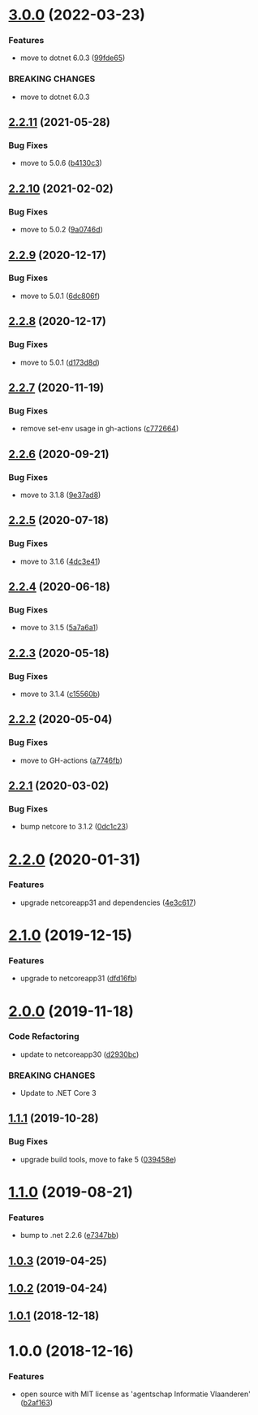 # [3.0.0](https://github.com/informatievlaanderen/hexbyte-converter/compare/v2.2.11...v3.0.0) (2022-03-23)


### Features

* move to dotnet 6.0.3 ([99fde65](https://github.com/informatievlaanderen/hexbyte-converter/commit/99fde65bbeb0aa6a16c731e50e0caef54a2b961d))


### BREAKING CHANGES

* move to dotnet 6.0.3

## [2.2.11](https://github.com/informatievlaanderen/hexbyte-converter/compare/v2.2.10...v2.2.11) (2021-05-28)


### Bug Fixes

* move to 5.0.6 ([b4130c3](https://github.com/informatievlaanderen/hexbyte-converter/commit/b4130c3cb0b9a378af67f80c6b1391e3db9b6302))

## [2.2.10](https://github.com/informatievlaanderen/hexbyte-converter/compare/v2.2.9...v2.2.10) (2021-02-02)


### Bug Fixes

* move to 5.0.2 ([9a0746d](https://github.com/informatievlaanderen/hexbyte-converter/commit/9a0746d090acb62eb97186f43d0e32e229b3a89a))

## [2.2.9](https://github.com/informatievlaanderen/hexbyte-converter/compare/v2.2.8...v2.2.9) (2020-12-17)


### Bug Fixes

* move to 5.0.1 ([6dc806f](https://github.com/informatievlaanderen/hexbyte-converter/commit/6dc806f3061f374a58c2d614c5fd3a488a32c495))

## [2.2.8](https://github.com/informatievlaanderen/hexbyte-converter/compare/v2.2.7...v2.2.8) (2020-12-17)


### Bug Fixes

* move to 5.0.1 ([d173d8d](https://github.com/informatievlaanderen/hexbyte-converter/commit/d173d8da1c4244443725a8c2ee1d06aaf3ec10f4))

## [2.2.7](https://github.com/informatievlaanderen/hexbyte-converter/compare/v2.2.6...v2.2.7) (2020-11-19)


### Bug Fixes

* remove set-env usage in gh-actions ([c772664](https://github.com/informatievlaanderen/hexbyte-converter/commit/c772664a4af27853084ef3bbfcd0d4538b1c31e4))

## [2.2.6](https://github.com/informatievlaanderen/hexbyte-converter/compare/v2.2.5...v2.2.6) (2020-09-21)


### Bug Fixes

* move to 3.1.8 ([9e37ad8](https://github.com/informatievlaanderen/hexbyte-converter/commit/9e37ad8e4890f00974232962a6d6fe6638819fb4))

## [2.2.5](https://github.com/informatievlaanderen/hexbyte-converter/compare/v2.2.4...v2.2.5) (2020-07-18)


### Bug Fixes

* move to 3.1.6 ([4dc3e41](https://github.com/informatievlaanderen/hexbyte-converter/commit/4dc3e41d9788784fbab7ab7c1c17f91b435cf7cb))

## [2.2.4](https://github.com/informatievlaanderen/hexbyte-converter/compare/v2.2.3...v2.2.4) (2020-06-18)


### Bug Fixes

* move to 3.1.5 ([5a7a6a1](https://github.com/informatievlaanderen/hexbyte-converter/commit/5a7a6a13bb6626ee3713bcbe83c343d05bad4f42))

## [2.2.3](https://github.com/informatievlaanderen/hexbyte-converter/compare/v2.2.2...v2.2.3) (2020-05-18)


### Bug Fixes

* move to 3.1.4 ([c15560b](https://github.com/informatievlaanderen/hexbyte-converter/commit/c15560b1a2d271075b7b274c7cb1d0d5cc1c7340))

## [2.2.2](https://github.com/informatievlaanderen/hexbyte-converter/compare/v2.2.1...v2.2.2) (2020-05-04)


### Bug Fixes

* move to GH-actions ([a7746fb](https://github.com/informatievlaanderen/hexbyte-converter/commit/a7746fb7ada341c7fdd8cdb9da42ba0e644f4e84))

## [2.2.1](https://github.com/informatievlaanderen/hexbyte-converter/compare/v2.2.0...v2.2.1) (2020-03-02)


### Bug Fixes

* bump netcore to 3.1.2 ([0dc1c23](https://github.com/informatievlaanderen/hexbyte-converter/commit/0dc1c2326865cad0b1ecabb6c2c85590d0a69d6c))

# [2.2.0](https://github.com/informatievlaanderen/hexbyte-converter/compare/v2.1.0...v2.2.0) (2020-01-31)


### Features

* upgrade netcoreapp31 and dependencies ([4e3c617](https://github.com/informatievlaanderen/hexbyte-converter/commit/4e3c61771e78164f9db466da4009c623448a3009))

# [2.1.0](https://github.com/informatievlaanderen/hexbyte-converter/compare/v2.0.0...v2.1.0) (2019-12-15)


### Features

* upgrade to netcoreapp31 ([dfd16fb](https://github.com/informatievlaanderen/hexbyte-converter/commit/dfd16fbb5a04f25185d4f6666f62b6d932b5c30a))

# [2.0.0](https://github.com/informatievlaanderen/hexbyte-converter/compare/v1.1.1...v2.0.0) (2019-11-18)


### Code Refactoring

* update to netcoreapp30 ([d2930bc](https://github.com/informatievlaanderen/hexbyte-converter/commit/d2930bc))


### BREAKING CHANGES

* Update to .NET Core 3

## [1.1.1](https://github.com/informatievlaanderen/hexbyte-converter/compare/v1.1.0...v1.1.1) (2019-10-28)


### Bug Fixes

* upgrade build tools, move to fake 5 ([039458e](https://github.com/informatievlaanderen/hexbyte-converter/commit/039458e))

# [1.1.0](https://github.com/informatievlaanderen/hexbyte-converter/compare/v1.0.3...v1.1.0) (2019-08-21)


### Features

* bump to .net 2.2.6 ([e7347bb](https://github.com/informatievlaanderen/hexbyte-converter/commit/e7347bb))

## [1.0.3](https://github.com/informatievlaanderen/hexbyte-converter/compare/v1.0.2...v1.0.3) (2019-04-25)

## [1.0.2](https://github.com/informatievlaanderen/hexbyte-converter/compare/v1.0.1...v1.0.2) (2019-04-24)

## [1.0.1](https://github.com/informatievlaanderen/hexbyte-converter/compare/v1.0.0...v1.0.1) (2018-12-18)

# 1.0.0 (2018-12-16)


### Features

* open source with MIT license as 'agentschap Informatie Vlaanderen' ([b2af163](https://github.com/informatievlaanderen/hexbyte-converter/commit/b2af163))
